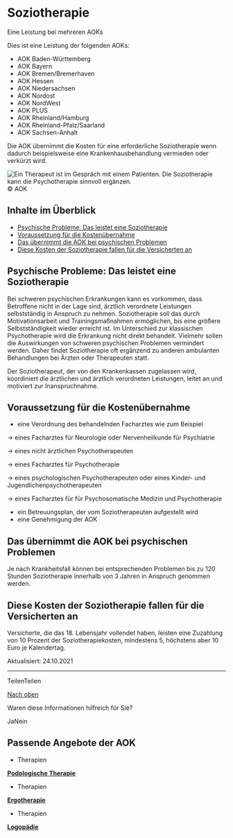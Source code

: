 # Soziotherapie

Eine Leistung bei mehreren AOKs

Dies ist eine Leistung der folgenden AOKs:

- AOK Baden-Württemberg
- AOK Bayern
- AOK Bremen/Bremerhaven
- AOK Hessen
- AOK Niedersachsen
- AOK Nordost
- AOK NordWest
- AOK PLUS
- AOK Rheinland/Hamburg
- AOK Rheinland-Pfalz/Saarland
- AOK Sachsen-Anhalt

Die AOK übernimmt die Kosten für eine erforderliche Soziotherapie wenn dadurch beispielsweise eine Krankenhausbehandlung vermieden oder verkürzt wird.

![Ein Therapeut ist im Gespräch mit einem Patienten. Die Soziotherapie kann die Psychotherapie sinnvoll ergänzen.](https://www.aok.de/pk/magazin/cms/fileadmin/_processed_/6/5/csm_soziotherapie_f705df2fb4.jpg.webp)© AOK

## Inhalte im Überblick

- [Psychische Probleme: Das leistet eine Soziotherapie](https://www.aok.de/pk/leistungen/therapien/soziotherapie/#c1590607175)
- [Voraussetzung für die Kostenübernahme](https://www.aok.de/pk/leistungen/therapien/soziotherapie/#c1590607176)
- [Das übernimmt die AOK bei psychischen Problemen](https://www.aok.de/pk/leistungen/therapien/soziotherapie/#c1590607177)
- [Diese Kosten der Soziotherapie fallen für die Versicherten an](https://www.aok.de/pk/leistungen/therapien/soziotherapie/#c1590607178)

## Psychische Probleme: Das leistet eine Soziotherapie

Bei schweren psychischen Erkrankungen kann es vorkommen, dass Betroffene nicht in der Lage sind, ärztlich verordnete Leistungen selbstständig in Anspruch zu nehmen. Soziotherapie soll das durch Motivationsarbeit und Trainingsmaßnahmen ermöglichen, bis eine größere Selbstständigkeit wieder erreicht ist. Im Unterschied zur klassischen Psychotherapie wird die Erkrankung nicht direkt behandelt. Vielmehr sollen die Auswirkungen von schweren psychischen Problemen vermindert werden. Daher findet Soziotherapie oft ergänzend zu anderen ambulanten Behandlungen bei Ärzten oder Therapeuten statt.

Der Soziotherapeut, der von den Krankenkassen zugelassen wird, koordiniert die ärztlichen und ärztlich verordneten Leistungen, leitet an und motiviert zur Inanspruchnahme.

## Voraussetzung für die Kostenübernahme

- eine Verordnung des behandelnden Facharztes wie zum Beispiel

→ eines Facharztes für Neurologie oder Nervenheilkunde für Psychiatrie

→ eines nicht ärztlichen Psychotherapeuten

→ eines Facharztes für Psychotherapie

→ eines psychologischen Psychotherapeuten oder eines Kinder- und Jugendlichenpsychotherapeuten

→ eines Facharztes für für Psychosomatische Medizin und Psychotherapie
- ein Betreuungsplan, der vom Soziotherapeuten aufgestellt wird
- eine Genehmigung der AOK

## Das übernimmt die AOK bei psychischen Problemen

Je nach Krankheitsfall können bei entsprechenden Problemen bis zu 120 Stunden Soziotherapie innerhalb von 3 Jahren in Anspruch genommen werden.

## Diese Kosten der Soziotherapie fallen für die Versicherten an

Versicherte, die das 18. Lebensjahr vollendet haben, leisten eine Zuzahlung von 10 Prozent der Soziotherapiekosten, mindestens 5, höchstens aber 10 Euro je Kalendertag.

Aktualisiert: 24.10.2021

* * *

TeilenTeilen

[Nach oben](https://www.aok.de/pk/leistungen/therapien/soziotherapie/#main-content)

Waren diese Informationen hilfreich für Sie?

JaNein

## Passende Angebote der AOK

- Therapien

[**Podologische Therapie**](https://www.aok.de/pk/leistungen/therapien/podologische-therapie/)

- Therapien

[**Ergotherapie**](https://www.aok.de/pk/leistungen/therapien/ergotherapie/)

- Therapien

[**Logopädie**](https://www.aok.de/pk/leistungen/therapien/logopaedie/)